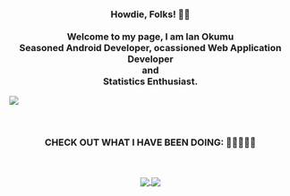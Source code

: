 
  <div align="center">  
<h3>Howdie, Folks! 👋🤓<br><br>Welcome to my page, I am Ian Okumu<br>Seasoned Android Developer, ocassioned Web Application Developer <br>and<br>Statistics Enthusiast.</h3>
  </div>
  
  <div>
 
  <img src="https://socialmediatech.net/wp-content/uploads/2020/12/android-n.png"/>
  
  </div>
  
<!--   [![Top Langs](https://github-readme-stats.vercel.app/api/top-langs/?username=anuraghazra&layout=compact)](https://github.com/anuraghazra/github-readme-stats) -->

<!-- ![Anurag's GitHub stats](https://github-readme-stats.vercel.app/api?username=anuraghazra&show_icons=true&theme=radical)
 -->
  
  <div align="center">
  <br>
  <br>
  <h3>CHECK OUT WHAT I HAVE BEEN DOING: 🤪🤖🤪🤖🤪</h3>
  <br>
  <br>
  
  <a href="https://github.com/anuraghazra/github-readme-stats" style="margin-left:5%;">
  <img align="center" src="https://github-readme-stats.vercel.app/api?username=otsembo&show_icons=true&theme=radical" />
</a>
<a href="https://github.com/anuraghazra/convoychat" style="margin-right:5%;">
  <img align="center" src="https://github-readme-stats.vercel.app/api/top-langs/?username=otsembo&layout=compact" />
</a>
  
  </div>
<!---
otsembo/otsembo is a ✨ special ✨ repository because its `README.md` (this file) appears on your GitHub profile.
You can click the Preview link to take a look at your changes.
--->
